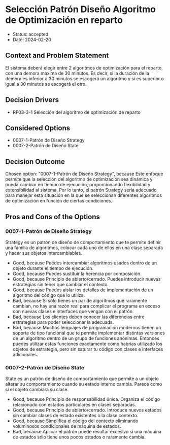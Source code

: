 # Selección Patrón Diseño Algoritmo de Optimización en reparto

* Status: accepted
* Date: 2024-02-20

## Context and Problem Statement

El sistema deberá elegir entre 2 algoritmos de optimización para el reparto, con una demora máxima de 30 minutos. Es decir, si la duración de la demora es inferior a 30 minutos se escogerá un algoritmo y si es superior o igual a 30 minutos se escogerá el otro.

## Decision Drivers

* RF03-3-1 Selección del algoritmo de optimización de reparto

## Considered Options

* 0007-1-Patrón de Diseño Strategy
* 0007-2-Patrón de Diseño State

## Decision Outcome

Chosen option: "0007-1-Patrón de Diseño Strategy", because Este enfoque permite que la selección del algoritmo de optimización sea dinámica y pueda cambiar en tiempo de ejecución, proporcionando flexibilidad y extensibilidad al sistema. Por lo tanto, el patrón Strategy sería adecuado para manejar esta situación en la que se seleccionan diferentes algoritmos de optimización en función de ciertas condiciones.

## Pros and Cons of the Options

### 0007-1-Patrón de Diseño Strategy

Strategy es un patrón de diseño de comportamiento que te permite definir una familia de algoritmos, colocar cada uno de ellos en una clase separada y hacer sus objetos intercambiables.

* Good, because Puedes intercambiar algoritmos usados dentro de un objeto durante el tiempo de ejecución.
* Good, because Puedes sustituir la herencia por composición.
* Good, because Principio de abierto/cerrado. Puedes introducir nuevas estrategias sin tener que cambiar el contexto.
* Good, because Puedes aislar los detalles de implementación de un algoritmo del código que lo utiliza.
* Bad, because Si sólo tienes un par de algoritmos que raramente cambian, no hay una razón real para complicar el programa en exceso con nuevas clases e interfaces que vengan con el patrón.
* Bad, because Los clientes deben conocer las diferencias entre estrategias para poder seleccionar la adecuada.
* Bad, because Muchos lenguajes de programación modernos tienen un soporte de tipo funcional que te permite implementar distintas versiones de un algoritmo dentro de un grupo de funciones anónimas. Entonces puedes utilizar estas funciones exactamente como habrías utilizado los objetos de estrategia, pero sin saturar tu código con clases e interfaces adicionales.

### 0007-2-Patrón de Diseño State

State es un patrón de diseño de comportamiento que permite a un objeto alterar su comportamiento cuando su estado interno cambia. Parece como si el objeto cambiara su clase.

* Good, because Principio de responsabilidad única. Organiza el código relacionado con estados particulares en clases separadas.
* Good, because Principio de abierto/cerrado. Introduce nuevos estados sin cambiar clases de estado existentes o la clase contexto.
* Good, because Simplifica el código del contexto eliminando voluminosos condicionales de máquina de estados.
* Bad, because Aplicar el patrón puede resultar excesivo si una máquina de estados sólo tiene unos pocos estados o raramente cambia.
